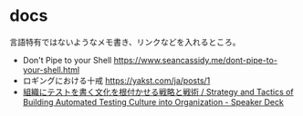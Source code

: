 docs
====

言語特有ではないようなメモ書き、リンクなどを入れるところ。


- Don't Pipe to your Shell https://www.seancassidy.me/dont-pipe-to-your-shell.html
- ロギングにおける十戒 https://yakst.com/ja/posts/1
- [組織にテストを書く文化を根付かせる戦略と戦術 / Strategy and Tactics of Building Automated Testing Culture into Organization - Speaker Deck](https://speakerdeck.com/twada/strategy-and-tactics-of-building-automated-testing-culture-into-organization)
